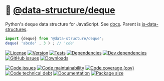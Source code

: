 :snake: [@data-structure/deque](https://data-structures-and-algorithms.github.io/deque)
==

Python's deque data structure for JavaScript.
See [docs](https://data-structures-and-algorithms.github.io/deque).
Parent is [js-data-structures](https://github.com/make-github-pseudonymous-again/js-data-structures).

```js
import {deque} from '@data-structure/deque';
deque( 'abcde' , 3 ) ; // 'cde'
```

[![License](https://img.shields.io/github/license/data-structures-and-algorithms/deque.svg)](https://raw.githubusercontent.com/data-structures-and-algorithms/deque/main/LICENSE)
[![Version](https://img.shields.io/npm/v/@data-structure/deque.svg)](https://www.npmjs.org/package/@data-structure/deque)
[![Tests](https://img.shields.io/github/workflow/status/data-structures-and-algorithms/deque/ci:test?event=push&label=tests)](https://github.com/data-structures-and-algorithms/deque/actions/workflows/ci:test.yml?query=branch:main)
[![Dependencies](https://img.shields.io/david/data-structures-and-algorithms/deque.svg)](https://david-dm.org/data-structures-and-algorithms/deque)
[![Dev dependencies](https://img.shields.io/david/dev/data-structures-and-algorithms/deque.svg)](https://david-dm.org/data-structures-and-algorithms/deque?type=dev)
[![GitHub issues](https://img.shields.io/github/issues/data-structures-and-algorithms/deque.svg)](https://github.com/data-structures-and-algorithms/deque/issues)
[![Downloads](https://img.shields.io/npm/dm/@data-structure/deque.svg)](https://www.npmjs.org/package/@data-structure/deque)

[![Code issues](https://img.shields.io/codeclimate/issues/data-structures-and-algorithms/deque.svg)](https://codeclimate.com/github/data-structures-and-algorithms/deque/issues)
[![Code maintainability](https://img.shields.io/codeclimate/maintainability/data-structures-and-algorithms/deque.svg)](https://codeclimate.com/github/data-structures-and-algorithms/deque/trends/churn)
[![Code coverage (cov)](https://img.shields.io/codecov/c/gh/data-structures-and-algorithms/deque/main.svg)](https://codecov.io/gh/data-structures-and-algorithms/deque)
[![Code technical debt](https://img.shields.io/codeclimate/tech-debt/data-structures-and-algorithms/deque.svg)](https://codeclimate.com/github/data-structures-and-algorithms/deque/trends/technical_debt)
[![Documentation](https://data-structures-and-algorithms.github.io/deque/badge.svg)](https://data-structures-and-algorithms.github.io/deque/source.html)
[![Package size](https://img.shields.io/bundlephobia/minzip/@data-structure/deque)](https://bundlephobia.com/result?p=@data-structure/deque)
